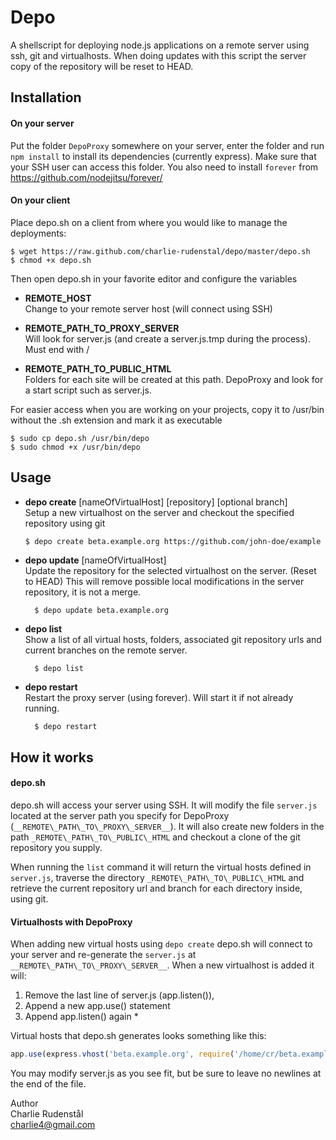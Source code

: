 Depo
====
A shellscript for deploying node.js applications on a remote server using ssh, git and virtualhosts. When doing updates with this script the server copy of the repository will be reset to HEAD.

Installation
------------
#### On your server
Put the folder ``DepoProxy`` somewhere on your server, enter the folder and run ``npm install`` to install its dependencies (currently express). Make sure that your SSH user can access this folder. You also need to install ``forever`` from https://github.com/nodejitsu/forever/

#### On your client
Place depo.sh on a client from where you would like to manage the deployments:

	$ wget https://raw.github.com/charlie-rudenstal/depo/master/depo.sh
	$ chmod +x depo.sh

Then open depo.sh in your favorite editor and configure the variables
* __REMOTE\_HOST__  
  Change to your remote server host (will connect using SSH)

* __REMOTE\_PATH\_TO\_PROXY\_SERVER__  
  Will look for server.js (and create a server.js.tmp during the process). Must end with /

* __REMOTE\_PATH\_TO\_PUBLIC\_HTML__  
  Folders for each site will be created at this path. DepoProxy and look for a start script such as server.js.

For easier access when you are working on your projects, copy it to /usr/bin without the .sh extension and mark it as executable 
	
	$ sudo cp depo.sh /usr/bin/depo
	$ sudo chmod +x /usr/bin/depo

Usage
-----
- __depo create__ [nameOfVirtualHost] [repository] [optional branch]  
  Setup a new virtualhost on the server and checkout the specified repository using git

	```bash
	$ depo create beta.example.org https://github.com/john-doe/example beta    
	```

- __depo update__ [nameOfVirtualHost]  
  Update the repository for the selected virtualhost on the server. (Reset to HEAD) 
  This will remove possible local modifications in the server repository, it is not a merge.

		$ depo update beta.example.org

- __depo list__  
  Show a list of all virtual hosts, folders, associated git repository urls and current branches on the remote server. 

		$ depo list

- __depo restart__  
  Restart the proxy server (using forever). Will start it if not already running.
	
		$ depo restart


How it works
-----------------------

#### depo.sh

depo.sh will access your server using SSH. It will modify the file ``server.js`` located at
the server path you specify for DepoProxy (``__REMOTE\_PATH\_TO\_PROXY\_SERVER__``). It will also create new folders in the path ``_REMOTE\_PATH\_TO\_PUBLIC\_HTML`` and checkout a clone of the
git repository you supply. 

When running the ``list`` command it will return the virtual hosts defined in ``server.js``, traverse the directory ``_REMOTE\_PATH\_TO\_PUBLIC\_HTML`` and retrieve the current repository url and branch for each directory inside, using git.  

#### Virtualhosts with DepoProxy

When adding new virtual hosts using ``depo create`` depo.sh will connect to your server and re-generate the ``server.js`` at ``__REMOTE\_PATH\_TO\_PROXY\_SERVER__``. When a new virtualhost is added it will: 

 1.  Remove the last line of server.js (app.listen()), 
 2.  Append a new app.use() statement
 3.  Append app.listen() again *

Virtual hosts that depo.sh generates looks something like this:

```js
app.use(express.vhost('beta.example.org', require('/home/cr/beta.example.org').app));
```

You may modify server.js as you see fit, but be sure to leave no newlines at the end of the file.


Author  
Charlie Rudenstål  
<charlie4@gmail.com>